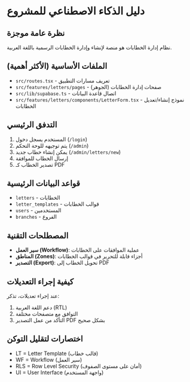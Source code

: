 # دليل الذكاء الاصطناعي للمشروع

## نظرة عامة موجزة
نظام إدارة الخطابات هو منصة لإنشاء وإدارة الخطابات الرسمية باللغة العربية.

## الملفات الأساسية (الأكثر أهمية)
- `src/routes.tsx` - تعريف مسارات التطبيق
- `src/features/letters/pages` - صفحات إدارة الخطابات (الجوهر)
- `src/lib/supabase.ts` - اتصال قاعدة البيانات
- `src/features/letters/components/LetterForm.tsx` - نموذج إنشاء/تعديل الخطابات

## التدفق الرئيسي
1. المستخدم يسجل دخول (`/login`)
2. يتم توجيهه للوحة التحكم (`/admin`)
3. يمكن إنشاء خطاب جديد (`/admin/letters/new`)
4. إرسال الخطاب للموافقة
5. تصدير الخطاب كـ PDF

## قواعد البيانات الرئيسية
- `letters` - الخطابات
- `letter_templates` - قوالب الخطابات
- `users` - المستخدمين
- `branches` - الفروع

## المصطلحات التقنية
- **سير العمل (Workflow)**: عملية الموافقات على الخطابات
- **المناطق (Zones)**: أجزاء قابلة للتحرير في قوالب الخطابات
- **التصدير (Export)**: تحويل الخطاب إلى PDF

## كيفية إجراء التعديلات
عند إجراء تعديلات، تذكر:
1. دعم اللغة العربية (RTL)
2. التوافق مع متصفحات مختلفة
3. التأكد من عمل التصدير PDF بشكل صحيح

## اختصارات لتقليل التوكن
- LT = Letter Template (قالب خطاب)
- WF = Workflow (سير العمل)
- RLS = Row Level Security (أمان على مستوى الصفوف)
- UI = User Interface (واجهة المستخدم)
